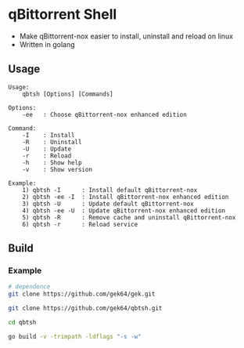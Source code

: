 # qBittorrent Shell
- Make qBittorrent-nox easier to install, uninstall and reload on linux
- Written in golang 

## Usage
```
Usage:
    qbtsh [Options] [Commands]

Options:
    -ee   : Choose qBittorrent-nox enhanced edition

Command:
    -I    : Install
    -R    : Uninstall
    -U    : Update
    -r    : Reload
    -h    : Show help
    -v    : Show version

Example:
    1) qbtsh -I      : Install default qBittorrent-nox
    2) qbtsh -ee -I  : Install qBittorrent-nox enhanced edition
    3) qbtsh -U      : Update default qBittorrent-nox
    4) qbtsh -ee -U  : Update qBittorrent-nox enhanced edition
    5) qbtsh -R      : Remove cache and uninstall qBittorrent-nox
    6) qbtsh -r      : Reload service
```

## Build
### Example
```sh
# dependence
git clone https://github.com/gek64/gek.git

git clone https://github.com/gek64/qbtsh.git

cd qbtsh

go build -v -trimpath -ldflags "-s -w"
```
